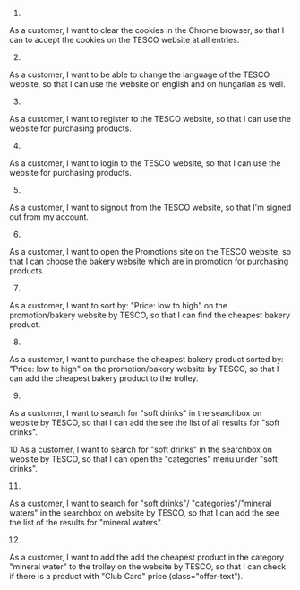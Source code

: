 1.
As a customer,
I want to clear the cookies in the Chrome browser,
so that I can to accept the cookies on the TESCO website at all entries.

2.
As a customer,
I want to be able to change the language of the TESCO website,
so that I can use the website on english and on hungarian as well.

3.
As a customer,
I want to register to the TESCO website,
so that I can use the website for purchasing products.

4.
As a customer,
I want to login to the TESCO website,
so that I can use the website for purchasing products.

5.
As a customer,
I want to signout from the TESCO website,
so that I'm signed out from my account.

6.
As a customer,
I want to open the Promotions site on the TESCO website,
so that I can choose the bakery website which are in promotion for purchasing products.

7.
As a customer,
I want to sort by: "Price: low to high" on the promotion/bakery website by TESCO,
so that I can find the cheapest bakery product.

8.
As a customer,
I want to purchase the cheapest bakery product sorted by: "Price: low to high" on the promotion/bakery website by TESCO,
so that I can add the cheapest bakery product to the trolley.

9.
As a customer,
I want to search for "soft drinks" in the searchbox on website by TESCO,
so that I can add the see the list of all results for "soft drinks".

10
As a customer,
I want to search for "soft drinks" in the searchbox on website by TESCO,
so that I can open the "categories" menu under "soft drinks".

11.
As a customer,
I want to search for "soft drinks"/ "categories"/"mineral waters" in the searchbox on website by TESCO,
so that I can add the see the list of the results for "mineral waters".

12.
As a customer,
I want to add the add the cheapest product in the category "mineral water" to the trolley on the website by TESCO,
so that I can check if there is a product with "Club Card" price (class="offer-text").
